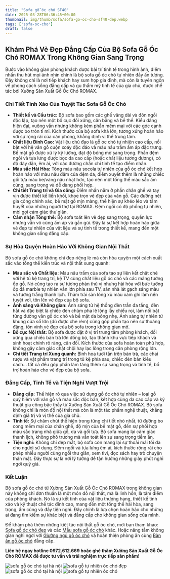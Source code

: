 ```yaml
---
title: "Sofa gỗ óc chó SF40"
date: 2025-03-28T06:36:45+00:00
thumbnail: img/thumb/sofa/sofa-go-oc-cho-sf40-dep.webp
tags: ['sofa-oc-cho']
draft: false
---
```

## Khám Phá Vẻ Đẹp Đẳng Cấp Của Bộ Sofa Gỗ Óc Chó ROMAX Trong Không Gian Sang Trọng

Bước vào không gian phòng khách được bài trí tinh tế trong hình ảnh, điểm nhấn thu hút mọi ánh nhìn chính là bộ sofa gỗ óc chó tự nhiên đầy ấn tượng. Đây không chỉ là nơi tiếp khách hay sum họp gia đình, mà còn là tuyên ngôn về phong cách sống đẳng cấp và gu thẩm mỹ tinh tế của gia chủ, được chế tác bởi Xưởng Sản Xuất Gỗ Óc Chó ROMAX.

### Chi Tiết Tinh Xảo Của Tuyệt Tác Sofa Gỗ Óc Chó

* **Thiết kế và Cấu trúc:** Bộ sofa bao gồm các ghế văng dài và đôn ngồi độc lập, tạo nên một bố cục đối xứng, cân bằng và bề thế. Kiểu dáng hiện đại, vuông vắn nhưng không kém phần mềm mại với các góc cạnh được bo tròn tỉ mỉ. Kích thước của bộ sofa khá lớn, tương xứng hoàn hảo với sự rộng rãi của căn phòng, khẳng định vị thế trung tâm.
* **Chất liệu Đỉnh Cao:** Vật liệu chủ đạo là gỗ óc chó tự nhiên cao cấp, nổi bật với hệ vân gỗ cuộn xoáy độc đáo và màu nâu trầm ấm áp đặc trưng. Bề mặt gỗ được xử lý kỹ lưỡng, đạt độ bóng mờ sang trọng. Phần đệm ngồi và tựa lưng được bọc da cao cấp (hoặc chất liệu tương đương), có độ dày dặn, êm ái, với các đường chần chỉ tinh tế tạo điểm nhấn.
* **Màu sắc Hài Hòa:** Tông màu nâu socola tự nhiên của gỗ óc chó kết hợp hoàn hảo với màu nâu đậm của đệm da, điểm xuyết thêm là những chiếc gối tựa màu be/vàng nâu nhạt hơn, tạo nên một tổng thể màu sắc ấm cúng, sang trọng và dễ dàng phối hợp.
* **Chi tiết Trang trí và Gia công:** Điểm nhấn nằm ở phần chân ghế và tay vịn được thiết kế liền khối, khoe trọn vẻ đẹp của vân gỗ. Các đường nét gia công chính xác, bề mặt gỗ mịn màng, thể hiện sự khéo léo và tâm huyết của những người thợ tại ROMAX. Đệm ngồi có độ phồng tự nhiên, mời gọi cảm giác thư giãn.
* **Cảm nhận Tổng thể:** Bộ sofa toát lên vẻ đẹp sang trọng, quyền lực nhưng vẫn vô cùng ấm áp và gần gũi. Đây là sự kết hợp hoàn hảo giữa vẻ đẹp tự nhiên của vật liệu và sự tinh tế trong thiết kế, mang đến một không gian sống đẳng cấp.

### Sự Hòa Quyện Hoàn Hảo Với Không Gian Nội Thất

Bộ sofa gỗ óc chó không chỉ đẹp riêng lẻ mà còn hòa quyện một cách xuất sắc vào tổng thể kiến trúc và nội thất xung quanh:

* **Màu sắc và Chất liệu:** Màu nâu trầm của sofa tạo sự liên kết chặt chẽ với hệ tủ kệ trang trí, kệ TV cùng chất liệu gỗ óc chó và các mảng tường ốp gỗ. Nó cũng tạo ra sự tương phản thú vị nhưng hài hòa với bức tường ốp đá marble tự nhiên vân lớn phía sau TV, sàn nhà lát gạch sáng màu và tường trắng thanh lịch. Thảm trải sàn lông xù màu xám ghi làm nền tuyệt vời, tôn lên vẻ đẹp của bộ sofa.
* **Ánh sáng và Không gian:** Ánh sáng từ hệ thống đèn trần đa tầng, đèn hắt và đặc biệt là chiếc đèn chùm pha lê lộng lẫy chiếu rọi, làm nổi bật từng đường vân gỗ óc chó và bề mặt da bóng nhẹ. Ánh sáng tự nhiên từ khung cửa sổ lớn (dù được che rèm) cũng góp phần tạo nên sự thoáng đãng, tôn vinh vẻ đẹp của bộ sofa trong không gian mở.
* **Bố cục Nội thất:** Bộ sofa được đặt ở vị trí trung tâm phòng khách, đối xứng qua chiếc bàn trà lớn đồng bộ, tạo thành khu vực tiếp khách và sinh hoạt chính rõ ràng, cân đối. Kích thước của sofa hoàn toàn phù hợp, không gây cảm giác chật chội hay lạc lõng trong căn phòng rộng lớn.
* **Chi tiết Trang trí Xung quanh:** Bình hoa tươi tắn trên bàn trà, các chai rượu và vật phẩm trang trí trong tủ kệ phía sau, chiếc đèn bàn kiểu cách... tất cả đều góp phần làm tăng thêm sự sang trọng và tinh tế, bổ trợ hoàn hảo cho vẻ đẹp của bộ sofa.

### Đẳng Cấp, Tinh Tế và Tiện Nghi Vượt Trội

* **Đẳng cấp:** Thể hiện rõ qua việc sử dụng gỗ óc chó tự nhiên – loại gỗ quý hiếm với vân gỗ và màu sắc độc bản, kết hợp cùng da cao cấp và kỹ thuật gia công bậc thầy từ Xưởng Sản Xuất Gỗ Óc Chó ROMAX. Bộ sofa không chỉ là món đồ nội thất mà còn là một tác phẩm nghệ thuật, khẳng định giá trị và vị thế của gia chủ.
* **Tinh tế:** Sự chăm chút thể hiện trong từng chi tiết nhỏ nhất, từ đường bo cong mềm mại của chân ghế, độ mịn của bề mặt gỗ, đến sự phối hợp màu sắc trang nhã giữa gỗ, da và gối tựa. Bộ sofa mang lại cảm giác thanh lịch, không phô trương mà vẫn toát lên sự sang trọng tiềm ẩn.
* **Tiện nghi:** Không chỉ đẹp mắt, bộ sofa còn mang lại sự thoải mái tối đa cho người sử dụng. Đệm ngồi và tựa lưng êm ái, kích thước rộng rãi cho phép nhiều người cùng ngồi thư giãn, xem tivi, đọc sách hay trò chuyện thân mật. Đây thực sự là nơi lý tưởng để tận hưởng những giây phút nghỉ ngơi quý giá.

### Kết Luận

Bộ sofa gỗ óc chó từ Xưởng Sản Xuất Gỗ Óc Chó ROMAX trong không gian này không chỉ đơn thuần là một món đồ nội thất, mà là linh hồn, là tâm điểm của phòng khách. Nó là sự kết tinh của vật liệu thượng hạng, thiết kế tinh xảo và kỹ thuật chế tác đỉnh cao, mang đến một tổng thể hài hòa, sang trọng, ấm cúng và đầy tiện nghi. Đây chính là lựa chọn hoàn hảo cho những ai đang tìm kiếm sự khác biệt và đẳng cấp cho không gian sống của mình.

Để khám phá thêm những kiệt tác nội thất gỗ óc chó, mời bạn tham khảo: [Sofa gỗ óc chó đẹp](https://romax.vn/danh-muc/phong-khach/sofa-go-oc-cho/) và các [Mẫu sofa gỗ óc chó](https://romax.vn/danh-muc/phong-khach/sofa-go-oc-cho/) khác. Hoặc nâng tầm không gian nghỉ ngơi với [Giường ngủ gỗ óc chó](https://romax.vn/danh-muc/phong-ngu/giuong-go-oc-cho/) và hoàn thiện phòng ăn cùng [Bàn ăn gỗ óc chó](https://romax.vn/danh-muc/phong-bep/ban-an-go-oc-cho/) đẳng cấp.

**Liên hệ ngay hotline 0972.612.669 hoặc ghé thăm Xưởng Sản Xuất Gỗ Óc Chó ROMAX để được tư vấn và trải nghiệm trực tiếp sản phẩm!**

![sofa gỗ óc chó tại hà nội](/img/sofa/sf40/sofa-go-oc-cho-sf40-1.webp)
![sofa gỗ tự nhiên óc chó đẹp](/img/sofa/sf40/sofa-go-oc-cho-sf40-2.webp)
![sofa gỗ óc chó tại hà nội](/img/sofa/sf40/sofa-go-oc-cho-sf40-3.webp)
![sofa gỗ tự nhiên óc chó](/img/sofa/sf40/sofa-go-oc-cho-sf40-4.webp)